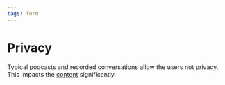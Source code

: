 ```yaml
---
tags: form
---
```



# Privacy

Typical podcasts and recorded conversations allow the users not privacy.  This impacts the [content](http://cnn.com) significantly.
